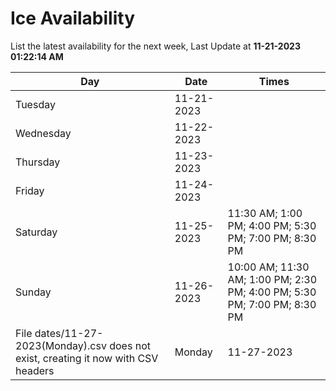 # Ice Availability

List the latest availability for the next week, Last Update at **11-21-2023 01:22:14 AM**

| Day         | Date        | Times       |
| ----------- | ----------- | ----------- |
|Tuesday|11-21-2023||
|Wednesday|11-22-2023||
|Thursday|11-23-2023||
|Friday|11-24-2023||
|Saturday|11-25-2023|11:30 AM; 1:00 PM; 4:00 PM; 5:30 PM; 7:00 PM; 8:30 PM|
|Sunday|11-26-2023|10:00 AM; 11:30 AM; 1:00 PM; 2:30 PM; 4:00 PM; 5:30 PM; 7:00 PM; 8:30 PM|
File dates/11-27-2023(Monday).csv does not exist, creating it now with CSV headers |Monday|11-27-2023|8:30 PM|
